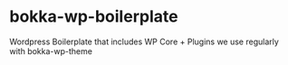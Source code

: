 # bokka-wp-boilerplate
Wordpress Boilerplate that includes WP Core + Plugins we use regularly with bokka-wp-theme
